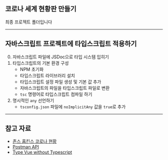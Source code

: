 ## 코로나 세계 현황판 만들기

최종 프로젝트 폴더입니다

---

## 자바스크립트 프로젝트에 타입스크립트 적용하기

0. 자바스크립트 파일에 JSDoc으로 타입 시스템 입히기
1. 타입스크립트의 기본 환경 구성
   - NPM 초기화
   - 타입스크립트 라이브러리 설치
   - 타입스크립트 설정 파일 생성 및 기본 값 추가
   - 자바스크립트의 파일을 타입스크립트 파일로 변환
   - `tsc` 명령어로 타입스크립트 컴파일 하기
2. 명시적인 `any` 선언하기
   - `tsconfig.json` 파일에 `noImplicitAny` 값을 `true`로 추가

---

## 참고 자료

- [존스 홉킨스 코로나 현황](https://www.arcgis.com/apps/opsdashboard/index.html#/bda7594740fd40299423467b48e9ecf6)
- [Postman API](https://documenter.getpostman.com/view/10808728/SzS8rjbc?version=latest#27454960-ea1c-4b91-a0b6-0468bb4e6712)
- [Type Vue without Typescript](https://blog.usejournal.com/type-vue-without-typescript-b2b49210f0b)

